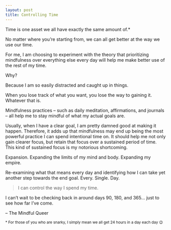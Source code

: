 ```yaml
---
layout: post
title: Controlling Time
---
```


Time is one asset we all have exactly the same amount of.*

No matter where you’re starting from, we can all get better at the way we use our time.

For me, I am choosing to experiment with the theory that prioritizing mindfulness over everything else every day will help me make better use of the rest of my time.

Why? 

Because I am so easily distracted and caught up in things.

When you lose track of what you want, you lose the way to gaining it. Whatever that is.

Mindfulness practices – such as daily meditation, affirmations, and journals – all help me to stay mindful of what my actual goals are.

Usually, when I have a clear goal, I am pretty damned good at making it happen. Therefore, it adds up that mindfulness may end up being the most powerful practice I can spend intentional time on. It should help me not only gain clearer focus, but retain that focus over a sustained period of time. This kind of sustained focus is my notorious shortcoming. 

Expansion. Expanding the limits of my mind and body. Expanding my empire. 

Re-examining what that means every day and identifying how I can take yet another step towards the end goal. Every. Single. Day.

> I can control the way I spend my time.

I can’t wait to be checking back in around days 90, 180, and 365... just to see how far I’ve come.

– The Mindful Queer

<small>* For those of you who are snarky, I simply mean we all get 24 hours in a day each day 😉</small>
